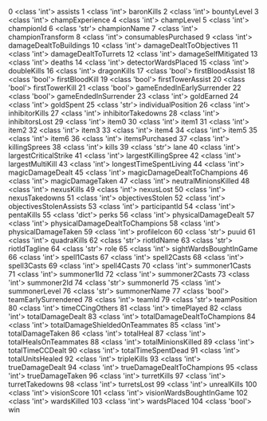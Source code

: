 0	<class 'int'>	assists
1	<class 'int'>	baronKills
2	<class 'int'>	bountyLevel
3	<class 'int'>	champExperience
4	<class 'int'>	champLevel
5	<class 'int'>	championId
6	<class 'str'>	championName
7	<class 'int'>	championTransform
8	<class 'int'>	consumablesPurchased
9	<class 'int'>	damageDealtToBuildings
10	<class 'int'>	damageDealtToObjectives
11	<class 'int'>	damageDealtToTurrets
12	<class 'int'>	damageSelfMitigated
13	<class 'int'>	deaths
14	<class 'int'>	detectorWardsPlaced
15	<class 'int'>	doubleKills
16	<class 'int'>	dragonKills
17	<class 'bool'>	firstBloodAssist
18	<class 'bool'>	firstBloodKill
19	<class 'bool'>	firstTowerAssist
20	<class 'bool'>	firstTowerKill
21	<class 'bool'>	gameEndedInEarlySurrender
22	<class 'bool'>	gameEndedInSurrender
23	<class 'int'>	goldEarned
24	<class 'int'>	goldSpent
25	<class 'str'>	individualPosition
26	<class 'int'>	inhibitorKills
27	<class 'int'>	inhibitorTakedowns
28	<class 'int'>	inhibitorsLost
29	<class 'int'>	item0
30	<class 'int'>	item1
31	<class 'int'>	item2
32	<class 'int'>	item3
33	<class 'int'>	item4
34	<class 'int'>	item5
35	<class 'int'>	item6
36	<class 'int'>	itemsPurchased
37	<class 'int'>	killingSprees
38	<class 'int'>	kills
39	<class 'str'>	lane
40	<class 'int'>	largestCriticalStrike
41	<class 'int'>	largestKillingSpree
42	<class 'int'>	largestMultiKill
43	<class 'int'>	longestTimeSpentLiving
44	<class 'int'>	magicDamageDealt
45	<class 'int'>	magicDamageDealtToChampions
46	<class 'int'>	magicDamageTaken
47	<class 'int'>	neutralMinionsKilled
48	<class 'int'>	nexusKills
49	<class 'int'>	nexusLost
50	<class 'int'>	nexusTakedowns
51	<class 'int'>	objectivesStolen
52	<class 'int'>	objectivesStolenAssists
53	<class 'int'>	participantId
54	<class 'int'>	pentaKills
55	<class 'dict'>	perks
56	<class 'int'>	physicalDamageDealt
57	<class 'int'>	physicalDamageDealtToChampions
58	<class 'int'>	physicalDamageTaken
59	<class 'int'>	profileIcon
60	<class 'str'>	puuid
61	<class 'int'>	quadraKills
62	<class 'str'>	riotIdName
63	<class 'str'>	riotIdTagline
64	<class 'str'>	role
65	<class 'int'>	sightWardsBoughtInGame
66	<class 'int'>	spell1Casts
67	<class 'int'>	spell2Casts
68	<class 'int'>	spell3Casts
69	<class 'int'>	spell4Casts
70	<class 'int'>	summoner1Casts
71	<class 'int'>	summoner1Id
72	<class 'int'>	summoner2Casts
73	<class 'int'>	summoner2Id
74	<class 'str'>	summonerId
75	<class 'int'>	summonerLevel
76	<class 'str'>	summonerName
77	<class 'bool'>	teamEarlySurrendered
78	<class 'int'>	teamId
79	<class 'str'>	teamPosition
80	<class 'int'>	timeCCingOthers
81	<class 'int'>	timePlayed
82	<class 'int'>	totalDamageDealt
83	<class 'int'>	totalDamageDealtToChampions
84	<class 'int'>	totalDamageShieldedOnTeammates
85	<class 'int'>	totalDamageTaken
86	<class 'int'>	totalHeal
87	<class 'int'>	totalHealsOnTeammates
88	<class 'int'>	totalMinionsKilled
89	<class 'int'>	totalTimeCCDealt
90	<class 'int'>	totalTimeSpentDead
91	<class 'int'>	totalUnitsHealed
92	<class 'int'>	tripleKills
93	<class 'int'>	trueDamageDealt
94	<class 'int'>	trueDamageDealtToChampions
95	<class 'int'>	trueDamageTaken
96	<class 'int'>	turretKills
97	<class 'int'>	turretTakedowns
98	<class 'int'>	turretsLost
99	<class 'int'>	unrealKills
100	<class 'int'>	visionScore
101	<class 'int'>	visionWardsBoughtInGame
102	<class 'int'>	wardsKilled
103	<class 'int'>	wardsPlaced
104	<class 'bool'>	win
